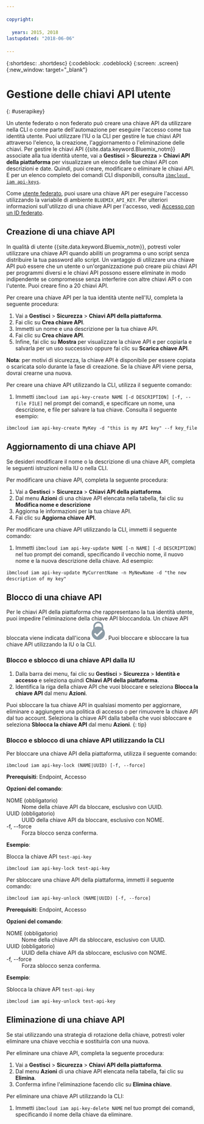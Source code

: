 ```yaml
---

copyright:

  years: 2015, 2018
lastupdated: "2018-06-06"

---
```


{:shortdesc: .shortdesc}
{:codeblock: .codeblock}
{:screen: .screen}
{:new_window: target="_blank"}

# Gestione delle chiavi API utente
{: #userapikey}

Un utente federato o non federato può creare una chiave API da utilizzare nella CLI o come parte dell'automazione per eseguire l'accesso come tua identità utente. Puoi utilizzare l'IU o la CLI per gestire le tue chiavi API attraverso l'elenco, la creazione, l'aggiornamento o l'eliminazione delle chiavi. Per gestire le chiavi API {{site.data.keyword.Bluemix_notm}} associate alla tua identità utente, vai a **Gestisci** &gt; **Sicurezza** &gt; **Chiavi API della piattaforma** per visualizzare un elenco delle tue chiavi API con descrizioni e date. Quindi, puoi creare, modificare o eliminare le chiavi API. E per un elenco completo dei comandi CLI disponibili, consulta [`ibmcloud iam api-keys`](/docs/cli/reference/bluemix_cli/bx_cli.html#ibmcloud_iam).

Come [utente federato](/docs/account/adminpublic.html#federatedid), puoi usare una chiave API per eseguire l'accesso utilizzando la variabile di ambiente `BLUEMIX_API_KEY`. Per ulteriori informazioni sull'utilizzo di una chiave API per l'accesso, vedi [Accesso con un ID federato](/docs/cli/login_federated_id.html#federated_id).

## Creazione di una chiave API

In qualità di utente {{site.data.keyword.Bluemix_notm}}, potresti voler utilizzare una chiave API quando abiliti un programma o uno script senza distribuire la tua password allo script. Un vantaggio di utilizzare una chiave API può essere che un utente o un'organizzazione può creare più chiavi API per programmi diversi e le chiavi API possono essere eliminate in modo indipendente se compromesse senza interferire con altre chiavi API o con l'utente. Puoi creare fino a 20 chiavi API.

Per creare una chiave API per la tua identità utente nell'IU, completa la seguente procedura: 

1. Vai a **Gestisci** &gt; **Sicurezza** &gt; **Chiavi API della piattaforma**.
2. Fai clic su **Crea chiave API**.
3. Immetti un nome e una descrizione per la tua chiave API.
4. Fai clic su **Crea chiave API**.
5. Infine, fai clic su **Mostra** per visualizzare la chiave API e per copiarla e salvarla per un uso successivo oppure fai clic su **Scarica chiave API**.

**Nota**: per motivi di sicurezza, la chiave API è disponibile per essere copiata o scaricata solo durante la fase di creazione. Se la chiave API viene persa, dovrai crearne una nuova.

Per creare una chiave API utilizzando la CLI, utilizza il seguente comando: 

1. Immetti `ibmcloud iam api-key-create NAME [-d DESCRIPTION] [-f, --file FILE]` nel prompt dei comandi, e specificare un nome, una descrizione, e file per salvare la tua chiave. Consulta il seguente esempio:

```
ibmcloud iam api-key-create MyKey -d "this is my API key" --f key_file
``` 


## Aggiornamento di una chiave API

Se desideri modificare il nome o la descrizione di una chiave API, completa le seguenti istruzioni nella IU o nella CLI.

Per modificare una chiave API, completa la seguente procedura: 

1. Vai a **Gestisci** &gt; **Sicurezza** &gt; **Chiavi API della piattaforma**.
2. Dal menu **Azioni** di una chiave API elencata nella tabella, fai clic su **Modifica nome e descrizione** 
3. Aggiorna le informazioni per la tua chiave API.
4. Fai clic su **Aggiorna chiave API**.

Per modificare una chiave API utilizzando la CLI, immetti il seguente comando: 

1. Immetti `ibmcloud iam api-key-update NAME [-n NAME] [-d DESCRIPTION]` nel tuo prompt dei comandi, specificando il vecchio nome, il nuovo nome e la nuova descrizione della chiave. Ad esempio:

```
ibmcloud iam api-key-update MyCurrentName -n MyNewName -d "the new description of my key"
```

## Blocco di una chiave API

Per le chiavi API della piattaforma che rappresentano la tua identità utente, puoi impedire l'eliminazione della chiave API bloccandola. Un chiave API bloccata viene indicata dall'icona ![icona Bloccato](images/locked.svg "Bloccato"). Puoi bloccare e sbloccare la tua chiave API utilizzando la IU o la CLI. 

### Blocco e sblocco di una chiave API dalla IU

1. Dalla barra dei menu, fai clic su **Gestisci** &gt; **Sicurezza** &gt; **Identità e accesso** e seleziona quindi **Chiavi API della piattaforma**.
2. Identifica la riga della chiave API che vuoi bloccare e seleziona **Blocca la chiave API** dal menu **Azioni**.

Puoi sbloccare la tua chiave API in qualsiasi momento per aggiornare, eliminare o aggiungere una politica di accesso o per rimuovere la chiave API dal tuo account. Seleziona la chiave API dalla tabella che vuoi sbloccare e seleziona **Sblocca la chiave API** dal menu **Azioni**.
{: tip}

### Blocco e sblocco di una chiave API utilizzando la CLI

Per bloccare una chiave API della piattaforma, utilizza il seguente comando: 

```
ibmcloud iam api-key-lock (NAME|UUID) [-f, --force]
```

<strong>Prerequisiti</strong>:  Endpoint, Accesso

<strong>Opzioni del comando</strong>:
<dl>
<dt>NOME (obbligatorio)</dt>
<dd>Nome della chiave API da bloccare, esclusivo con UUID. </dd>
<dt>UUID (obbligatorio)</dt>
<dd>UUID della chiave API da bloccare, esclusivo con NOME. </dd>
<dt>-f, --force</dt>
<dd>Forza blocco senza conferma. </dd>
</dl>

<strong>Esempio</strong>:

Blocca la chiave API `test-api-key`

```
ibmcloud iam api-key-lock test-api-key
```

Per sbloccare una chiave API della piattaforma, immetti il seguente comando:  

```
ibmcloud iam api-key-unlock (NAME|UUID) [-f, --force]
```

<strong>Prerequisiti</strong>:  Endpoint, Accesso

<strong>Opzioni del comando</strong>:
<dl>
<dt>NOME (obbligatorio)</dt>
<dd>Nome della chiave API da sbloccare, esclusivo con UUID. </dd>
<dt>UUID (obbligatorio)</dt>
<dd>UUID della chiave API da sbloccare, esclusivo con NOME. </dd>
<dt>-f, --force</dt>
<dd>Forza sblocco senza conferma. </dd>
</dl>

<strong>Esempio</strong>:

Sblocca la chiave API `test-api-key`

```
ibmcloud iam api-key-unlock test-api-key
```


## Eliminazione di una chiave API

Se stai utilizzando una strategia di rotazione della chiave, potresti voler eliminare una chiave vecchia e sostituirla con una nuova.

Per eliminare una chiave API, completa la seguente procedura:  

1. Vai a **Gestisci** &gt; **Sicurezza** &gt; **Chiavi API della piattaforma**.
2. Dal menu **Azioni** di una chiave API elencata nella tabella, fai clic su **Elimina**.
3. Conferma infine l'eliminazione facendo clic su **Elimina chiave**.

Per eliminare una chiave API utilizzando la CLI:
1. Immetti `ibmcloud iam api-key-delete NAME` nel tuo prompt dei comandi, specificando il nome della chiave da eliminare. 
